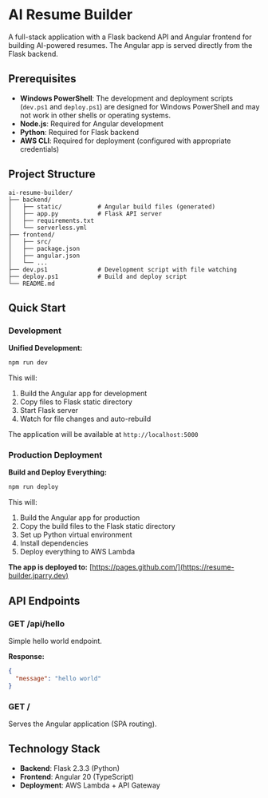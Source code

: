 # AI Resume Builder

A full-stack application with a Flask backend API and Angular frontend for building AI-powered resumes. The Angular app is served directly from the Flask backend.

## Prerequisites

- **Windows PowerShell**: The development and deployment scripts (`dev.ps1` and `deploy.ps1`) are designed for Windows PowerShell and may not work in other shells or operating systems.
- **Node.js**: Required for Angular development
- **Python**: Required for Flask backend
- **AWS CLI**: Required for deployment (configured with appropriate credentials)

## Project Structure

```
ai-resume-builder/
├── backend/
│   ├── static/          # Angular build files (generated)
│   ├── app.py           # Flask API server
│   ├── requirements.txt
│   └── serverless.yml
├── frontend/
│   ├── src/
│   ├── package.json
│   ├── angular.json
│   └── ...
├── dev.ps1              # Development script with file watching
├── deploy.ps1           # Build and deploy script
└── README.md
```

## Quick Start

### Development

**Unified Development:**
```bash
npm run dev
```
This will:
1. Build the Angular app for development
2. Copy files to Flask static directory
3. Start Flask server
4. Watch for file changes and auto-rebuild

The application will be available at `http://localhost:5000`

### Production Deployment

**Build and Deploy Everything:**
```bash
npm run deploy
```

This will:
1. Build the Angular app for production
2. Copy the build files to the Flask static directory
3. Set up Python virtual environment
4. Install dependencies
5. Deploy everything to AWS Lambda

**The app is deployed to:**
[https://pages.github.com/](https://resume-builder.jparry.dev)

## API Endpoints

### GET /api/hello
Simple hello world endpoint.

**Response:**
```json
{
  "message": "hello world"
}
```

### GET /
Serves the Angular application (SPA routing).

## Technology Stack

- **Backend**: Flask 2.3.3 (Python)
- **Frontend**: Angular 20 (TypeScript)
- **Deployment**: AWS Lambda + API Gateway
